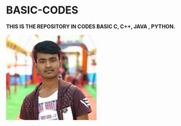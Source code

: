 # BASIC-CODES
**THIS IS THE REPOSITORY IN CODES BASIC C, C++, JAVA , PYTHON.**

<img src="/sumit.png" width="49%">
